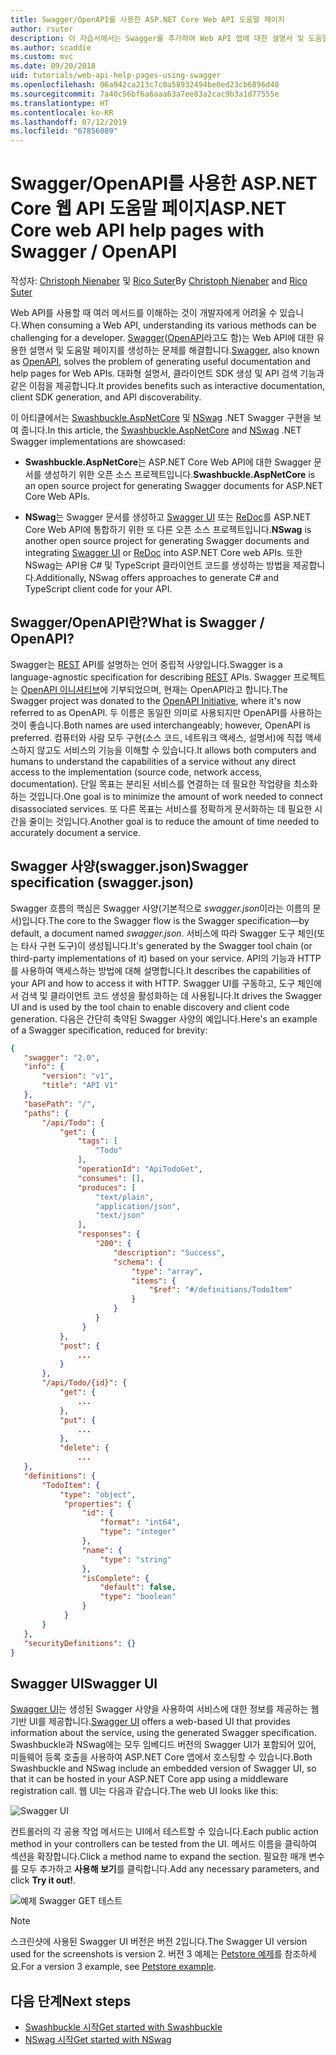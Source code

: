 ```yaml
---
title: Swagger/OpenAPI를 사용한 ASP.NET Core Web API 도움말 페이지
author: rsuter
description: 이 자습서에서는 Swagger를 추가하여 Web API 앱에 대한 설명서 및 도움말 페이지를 생성하는 연습을 제공합니다.
ms.author: scaddie
ms.custom: mvc
ms.date: 09/20/2018
uid: tutorials/web-api-help-pages-using-swagger
ms.openlocfilehash: 06a942ca213c7c0a58932494be0ed23cb6896d48
ms.sourcegitcommit: 7a40c56bf6a6aaa63a7ee83a2cac9b3a1d77555e
ms.translationtype: HT
ms.contentlocale: ko-KR
ms.lasthandoff: 07/12/2019
ms.locfileid: "67856089"
---
```

# <a name="aspnet-core-web-api-help-pages-with-swagger--openapi"></a><span data-ttu-id="98616-103">Swagger/OpenAPI를 사용한 ASP.NET Core 웹 API 도움말 페이지</span><span class="sxs-lookup"><span data-stu-id="98616-103">ASP.NET Core web API help pages with Swagger / OpenAPI</span></span>

<span data-ttu-id="98616-104">작성자: [Christoph Nienaber](https://twitter.com/zuckerthoben) 및 [Rico Suter](https://blog.rsuter.com/)</span><span class="sxs-lookup"><span data-stu-id="98616-104">By [Christoph Nienaber](https://twitter.com/zuckerthoben) and [Rico Suter](https://blog.rsuter.com/)</span></span>

<span data-ttu-id="98616-105">Web API를 사용할 때 여러 메서드를 이해하는 것이 개발자에게 어려울 수 있습니다.</span><span class="sxs-lookup"><span data-stu-id="98616-105">When consuming a Web API, understanding its various methods can be challenging for a developer.</span></span> <span data-ttu-id="98616-106">[Swagger](https://swagger.io/)([OpenAPI](https://www.openapis.org/)라고도 함)는 Web API에 대한 유용한 설명서 및 도움말 페이지를 생성하는 문제를 해결합니다.</span><span class="sxs-lookup"><span data-stu-id="98616-106">[Swagger](https://swagger.io/), also known as [OpenAPI](https://www.openapis.org/), solves the problem of generating useful documentation and help pages for Web APIs.</span></span> <span data-ttu-id="98616-107">대화형 설명서, 클라이언트 SDK 생성 및 API 검색 기능과 같은 이점을 제공합니다.</span><span class="sxs-lookup"><span data-stu-id="98616-107">It provides benefits such as interactive documentation, client SDK generation, and API discoverability.</span></span>

<span data-ttu-id="98616-108">이 아티클에서는 [Swashbuckle.AspNetCore](https://github.com/domaindrivendev/Swashbuckle.AspNetCore) 및 [NSwag](https://github.com/RicoSuter/NSwag) .NET Swagger 구현을 보여 줍니다.</span><span class="sxs-lookup"><span data-stu-id="98616-108">In this article, the [Swashbuckle.AspNetCore](https://github.com/domaindrivendev/Swashbuckle.AspNetCore) and [NSwag](https://github.com/RicoSuter/NSwag) .NET Swagger implementations are showcased:</span></span>

* <span data-ttu-id="98616-109">**Swashbuckle.AspNetCore**는 ASP.NET Core Web API에 대한 Swagger 문서를 생성하기 위한 오픈 소스 프로젝트입니다.</span><span class="sxs-lookup"><span data-stu-id="98616-109">**Swashbuckle.AspNetCore** is an open source project for generating Swagger documents for ASP.NET Core Web APIs.</span></span>

* <span data-ttu-id="98616-110">**NSwag**는 Swagger 문서를 생성하고 [Swagger UI](https://swagger.io/swagger-ui/) 또는 [ReDoc](https://github.com/Rebilly/ReDoc)를 ASP.NET Core Web API에 통합하기 위한 또 다른 오픈 소스 프로젝트입니다.</span><span class="sxs-lookup"><span data-stu-id="98616-110">**NSwag** is another open source project for generating Swagger documents and integrating [Swagger UI](https://swagger.io/swagger-ui/) or [ReDoc](https://github.com/Rebilly/ReDoc) into ASP.NET Core web APIs.</span></span> <span data-ttu-id="98616-111">또한 NSwag는 API용 C# 및 TypeScript 클라이언트 코드를 생성하는 방법을 제공합니다.</span><span class="sxs-lookup"><span data-stu-id="98616-111">Additionally, NSwag offers approaches to generate C# and TypeScript client code for your API.</span></span>

## <a name="what-is-swagger--openapi"></a><span data-ttu-id="98616-112">Swagger/OpenAPI란?</span><span class="sxs-lookup"><span data-stu-id="98616-112">What is Swagger / OpenAPI?</span></span>

<span data-ttu-id="98616-113">Swagger는 [REST](https://en.wikipedia.org/wiki/Representational_state_transfer) API를 설명하는 언어 중립적 사양입니다.</span><span class="sxs-lookup"><span data-stu-id="98616-113">Swagger is a language-agnostic specification for describing [REST](https://en.wikipedia.org/wiki/Representational_state_transfer) APIs.</span></span> <span data-ttu-id="98616-114">Swagger 프로젝트는 [OpenAPI 이니셔티브](https://www.openapis.org/)에 기부되었으며, 현재는 OpenAPI라고 합니다.</span><span class="sxs-lookup"><span data-stu-id="98616-114">The Swagger project was donated to the [OpenAPI Initiative](https://www.openapis.org/), where it's now referred to as OpenAPI.</span></span> <span data-ttu-id="98616-115">두 이름은 동일한 의미로 사용되지만 OpenAPI를 사용하는 것이 좋습니다.</span><span class="sxs-lookup"><span data-stu-id="98616-115">Both names are used interchangeably; however, OpenAPI is preferred.</span></span> <span data-ttu-id="98616-116">컴퓨터와 사람 모두 구현(소스 코드, 네트워크 액세스, 설명서)에 직접 액세스하지 않고도 서비스의 기능을 이해할 수 있습니다.</span><span class="sxs-lookup"><span data-stu-id="98616-116">It allows both computers and humans to understand the capabilities of a service without any direct access to the implementation (source code, network access, documentation).</span></span> <span data-ttu-id="98616-117">단일 목표는 분리된 서비스를 연결하는 데 필요한 작업량을 최소화하는 것입니다.</span><span class="sxs-lookup"><span data-stu-id="98616-117">One goal is to minimize the amount of work needed to connect disassociated services.</span></span> <span data-ttu-id="98616-118">또 다른 목표는 서비스를 정확하게 문서화하는 데 필요한 시간을 줄이는 것입니다.</span><span class="sxs-lookup"><span data-stu-id="98616-118">Another goal is to reduce the amount of time needed to accurately document a service.</span></span>

## <a name="swagger-specification-swaggerjson"></a><span data-ttu-id="98616-119">Swagger 사양(swagger.json)</span><span class="sxs-lookup"><span data-stu-id="98616-119">Swagger specification (swagger.json)</span></span>

<span data-ttu-id="98616-120">Swagger 흐름의 핵심은 Swagger 사양(기본적으로 *swagger.json*이라는 이름의 문서)입니다.</span><span class="sxs-lookup"><span data-stu-id="98616-120">The core to the Swagger flow is the Swagger specification&mdash;by default, a document named *swagger.json*.</span></span> <span data-ttu-id="98616-121">서비스에 따라 Swagger 도구 체인(또는 타사 구현 도구)이 생성됩니다.</span><span class="sxs-lookup"><span data-stu-id="98616-121">It's generated by the Swagger tool chain (or third-party implementations of it) based on your service.</span></span> <span data-ttu-id="98616-122">API의 기능과 HTTP를 사용하여 액세스하는 방법에 대해 설명합니다.</span><span class="sxs-lookup"><span data-stu-id="98616-122">It describes the capabilities of your API and how to access it with HTTP.</span></span> <span data-ttu-id="98616-123">Swagger UI를 구동하고, 도구 체인에서 검색 및 클라이언트 코드 생성을 활성화하는 데 사용됩니다.</span><span class="sxs-lookup"><span data-stu-id="98616-123">It drives the Swagger UI and is used by the tool chain to enable discovery and client code generation.</span></span> <span data-ttu-id="98616-124">다음은 간단히 축약된 Swagger 사양의 예입니다.</span><span class="sxs-lookup"><span data-stu-id="98616-124">Here's an example of a Swagger specification, reduced for brevity:</span></span>

```json
{
   "swagger": "2.0",
   "info": {
       "version": "v1",
       "title": "API V1"
   },
   "basePath": "/",
   "paths": {
       "/api/Todo": {
           "get": {
               "tags": [
                   "Todo"
               ],
               "operationId": "ApiTodoGet",
               "consumes": [],
               "produces": [
                   "text/plain",
                   "application/json",
                   "text/json"
               ],
               "responses": {
                   "200": {
                       "description": "Success",
                       "schema": {
                           "type": "array",
                           "items": {
                               "$ref": "#/definitions/TodoItem"
                           }
                       }
                   }
                }
           },
           "post": {
               ...
           }
       },
       "/api/Todo/{id}": {
           "get": {
               ...
           },
           "put": {
               ...
           },
           "delete": {
               ...
   },
   "definitions": {
       "TodoItem": {
           "type": "object",
            "properties": {
                "id": {
                    "format": "int64",
                    "type": "integer"
                },
                "name": {
                    "type": "string"
                },
                "isComplete": {
                    "default": false,
                    "type": "boolean"
                }
            }
       }
   },
   "securityDefinitions": {}
}
```

## <a name="swagger-ui"></a><span data-ttu-id="98616-125">Swagger UI</span><span class="sxs-lookup"><span data-stu-id="98616-125">Swagger UI</span></span>

<span data-ttu-id="98616-126">[Swagger UI](https://swagger.io/swagger-ui/)는 생성된 Swagger 사양을 사용하여 서비스에 대한 정보를 제공하는 웹 기반 UI를 제공합니다.</span><span class="sxs-lookup"><span data-stu-id="98616-126">[Swagger UI](https://swagger.io/swagger-ui/) offers a web-based UI that provides information about the service, using the generated Swagger specification.</span></span> <span data-ttu-id="98616-127">Swashbuckle과 NSwag에는 모두 임베디드 버전의 Swagger UI가 포함되어 있어, 미들웨어 등록 호출을 사용하여 ASP.NET Core 앱에서 호스팅할 수 있습니다.</span><span class="sxs-lookup"><span data-stu-id="98616-127">Both Swashbuckle and NSwag include an embedded version of Swagger UI, so that it can be hosted in your ASP.NET Core app using a middleware registration call.</span></span> <span data-ttu-id="98616-128">웹 UI는 다음과 같습니다.</span><span class="sxs-lookup"><span data-stu-id="98616-128">The web UI looks like this:</span></span>

![Swagger UI](web-api-help-pages-using-swagger/_static/swagger-ui.png)

<span data-ttu-id="98616-130">컨트롤러의 각 공용 작업 메서드는 UI에서 테스트할 수 있습니다.</span><span class="sxs-lookup"><span data-stu-id="98616-130">Each public action method in your controllers can be tested from the UI.</span></span> <span data-ttu-id="98616-131">메서드 이름을 클릭하여 섹션을 확장합니다.</span><span class="sxs-lookup"><span data-stu-id="98616-131">Click a method name to expand the section.</span></span> <span data-ttu-id="98616-132">필요한 매개 변수를 모두 추가하고 **사용해 보기**를 클릭합니다.</span><span class="sxs-lookup"><span data-stu-id="98616-132">Add any necessary parameters, and click **Try it out!**.</span></span>

![예제 Swagger GET 테스트](web-api-help-pages-using-swagger/_static/get-try-it-out.png)

> [!NOTE]
> <span data-ttu-id="98616-134">스크린샷에 사용된 Swagger UI 버전은 버전 2입니다.</span><span class="sxs-lookup"><span data-stu-id="98616-134">The Swagger UI version used for the screenshots is version 2.</span></span> <span data-ttu-id="98616-135">버전 3 예제는 [Petstore 예제](https://petstore.swagger.io/)를 참조하세요.</span><span class="sxs-lookup"><span data-stu-id="98616-135">For a version 3 example, see [Petstore example](https://petstore.swagger.io/).</span></span>

## <a name="next-steps"></a><span data-ttu-id="98616-136">다음 단계</span><span class="sxs-lookup"><span data-stu-id="98616-136">Next steps</span></span>

* [<span data-ttu-id="98616-137">Swashbuckle 시작</span><span class="sxs-lookup"><span data-stu-id="98616-137">Get started with Swashbuckle</span></span>](xref:tutorials/get-started-with-swashbuckle)
* [<span data-ttu-id="98616-138">NSwag 시작</span><span class="sxs-lookup"><span data-stu-id="98616-138">Get started with NSwag</span></span>](xref:tutorials/get-started-with-nswag)
